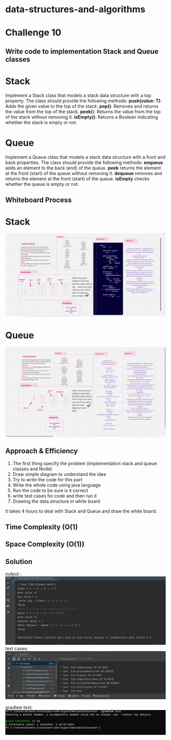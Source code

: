 # data-structures-and-algorithms

# Challenge 10
<!-- Description of the challenge -->
## Write code to implementation Stack and Queue classes 
# Stack
Implement a Stack class that models a stack data structure with a top property.
The class should provide the following methods:
**push(value: T)**: Adds the given value to the top of the stack.
**pop()**: Removes and returns the value from the top of the stack.
**peek(**): Returns the value from the top of the stack without removing it.
**isEmpty()**: Returns a Boolean indicating whether the stack is empty or not.
# Queue
Implement a Queue class that models a stack data structure with a front and back properties.
The class should provide the following methods:
**enqueue** adds an element to the back (end) of the queue.
**peek** returns the element at the front (start) of the queue without removing it.
**dequeue** removes and returns the element at the front (start) of the queue.
**isEmpty** checks whether the queue is empty or not.



## Whiteboard Process
<!-- Embedded whiteboard image -->
# Stack
![image (36) whiteboard.png](pic%2Fimage%20%2836%29%20whiteboard.png)

# Queue
![image (33).png](pic%2Fimage%20%2833%29.png)


## Approach & Efficiency
<!-- What approach did you take? Why? What is the Big O space/time for this approach? -->
1. The first thing specify the problem (implementation stack and queue classes and Node)
2. Draw simple diagram to understand the idea
3. Try to write the code for this part
4. Write the whole code using java language
5. Run the code to be sure is it correct
6. write test cases for code and then run it
7. Drawing the data structure in white board 

it takes 4 hours to deal with Stack and Queue and draw the white board.


## Time Complexity (O(1)
## Space Complexity (O(1))


## Solution
<!-- Show how to run your code,and examples of it in action -->
output :
![outputRunDS.PNG](pic%2FoutputRunDS.PNG)
 test cases:
![outputDS.PNG](pic%2FoutputDS.PNG)

gradlew test:
![gradlewDS.PNG](pic%2FgradlewDS.PNG)

